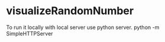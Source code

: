 # visualizeRandomNumber

To run it locally with local server use python server.
python -m SimpleHTTPServer <portNumber>
